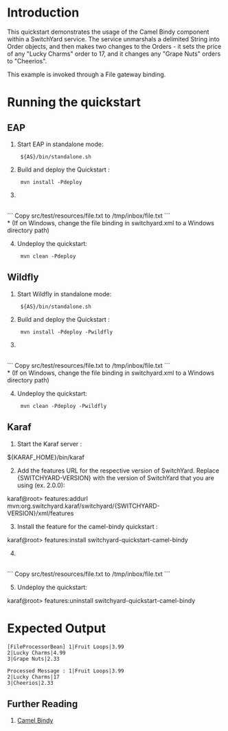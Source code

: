Introduction
============
This quickstart demonstrates the usage of the Camel Bindy component within a
SwitchYard service.  The service unmarshals a delimited String into Order
objects, and then makes two changes to the Orders - it sets the
price of any "Lucky Charms" order to 17, and it changes any "Grape Nuts" 
orders to "Cheerios".

This example is invoked through a File gateway binding. 

Running the quickstart
======================


EAP
----------
1. Start EAP in standalone mode:

        ${AS}/bin/standalone.sh

2. Build and deploy the Quickstart :

        mvn install -Pdeploy

3. 
<br/>
```
        Copy src/test/resources/file.txt to /tmp/inbox/file.txt  
```
<br/>
* (If on Windows, change the file binding in switchyard.xml to a Windows directory path)

4. Undeploy the quickstart:

        mvn clean -Pdeploy


Wildfly
----------
1. Start Wildfly in standalone mode:

        ${AS}/bin/standalone.sh

2. Build and deploy the Quickstart :

        mvn install -Pdeploy -Pwildfly

3. 
<br/>
```
        Copy src/test/resources/file.txt to /tmp/inbox/file.txt  
```
<br/>
* (If on Windows, change the file binding in switchyard.xml to a Windows directory path)

4. Undeploy the quickstart:

        mvn clean -Pdeploy -Pwildfly


Karaf
----------
1. Start the Karaf server :

${KARAF_HOME}/bin/karaf

2. Add the features URL for the respective version of SwitchYard.   Replace {SWITCHYARD-VERSION}
with the version of SwitchYard that you are using (ex. 2.0.0): 

karaf@root> features:addurl mvn:org.switchyard.karaf/switchyard/{SWITCHYARD-VERSION}/xml/features

3. Install the feature for the camel-bindy quickstart :

karaf@root> features:install switchyard-quickstart-camel-bindy

4. 
<br/>
```
Copy src/test/resources/file.txt to /tmp/inbox/file.txt  
```
<br/>

5. Undeploy the quickstart:

karaf@root> features:uninstall switchyard-quickstart-camel-bindy


Expected Output
===============
```
[FileProcessorBean] 1|Fruit Loops|3.99
2|Lucky Charms|4.99
3|Grape Nuts|2.33

Processed Message : 1|Fruit Loops|3.99
2|Lucky Charms|17
3|Cheerios|2.33
```


## Further Reading

1. [Camel Bindy](http://camel.apache.org/bindy.html)
